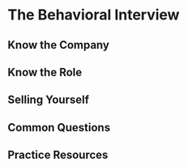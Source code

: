 # The Behavioral Interview


## Know the Company


## Know the Role


## Selling Yourself


## Common Questions


## Practice Resources